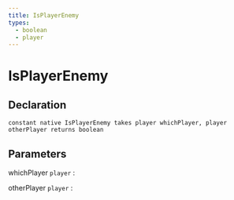 ```yaml
---
title: IsPlayerEnemy
types:
  - boolean
  - player
---
```


# IsPlayerEnemy

## Declaration

```jass
constant native IsPlayerEnemy takes player whichPlayer, player otherPlayer returns boolean
```

## Parameters
whichPlayer `player`
: 

otherPlayer `player`
: 
